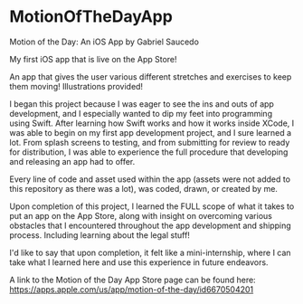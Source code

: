 # MotionOfTheDayApp
Motion of the Day: An iOS App by Gabriel Saucedo

My first iOS app that is live on the App Store!

An app that gives the user various different stretches and exercises to keep them moving! Illustrations provided!

I began this project because I was eager to see the ins and outs of app development, and I especially wanted to dip my feet into programming using Swift. After learning how Swift works and how it works inside XCode, I was able to begin on my first app development project, and I sure learned a lot. From splash screens to testing, and from submitting for review to ready for distribution, I was able to experience the full procedure that developing and releasing an app had to offer.

Every line of code and asset used within the app (assets were not added to this repository as there was a lot), was coded, drawn, or created by me. 

Upon completion of this project, I learned the FULL scope of what it takes to put an app on the App Store, along with insight on overcoming various obstacles that I encountered throughout the app development and shipping process. Including learning about the legal stuff!

I'd like to say that upon completion, it felt like a mini-internship, where I can take what I learned here and use this experience in future endeavors.

A link to the Motion of the Day App Store page can be found here: https://apps.apple.com/us/app/motion-of-the-day/id6670504201
